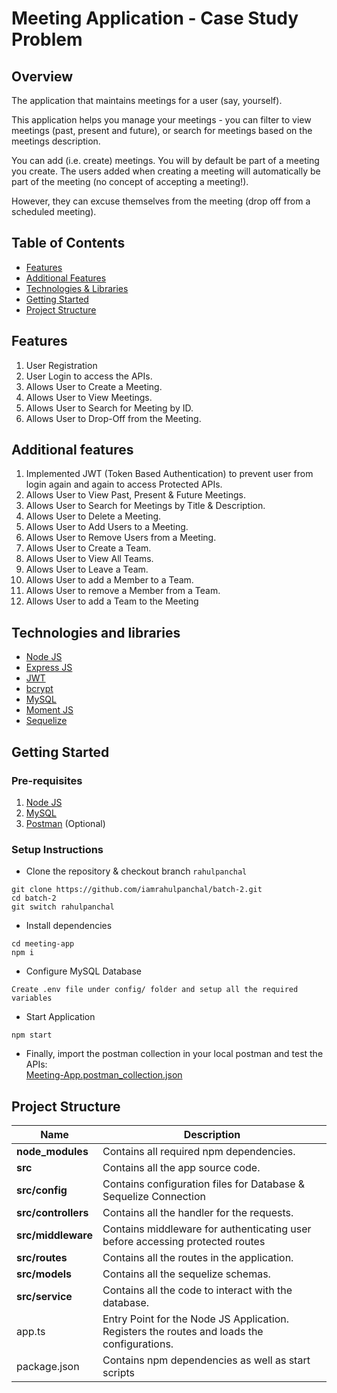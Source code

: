 # Meeting Application - Case Study Problem

## Overview

The application that maintains meetings for a user (say, yourself). 

This application helps you manage your meetings - you can filter to view meetings (past, present and future), or
search for meetings based on the meetings description. 

You can add (i.e. create) meetings. You will by default be part of a meeting you create. The users added when creating a meeting will automatically be part of the meeting (no concept of accepting a meeting!). 

However, they can excuse themselves from the meeting (drop off from a scheduled meeting). 

## Table of Contents
* [Features](#features)
* [Additional Features](#additional-features)
* [Technologies & Libraries](#technologies-and-libraries)
* [Getting Started](#getting-started)
* [Project Structure](#project-structure)

## Features

1. User Registration
2. User Login to access the APIs.
3. Allows User to Create a Meeting.
4. Allows User to View Meetings.
5. Allows User to Search for Meeting by ID.
6. Allows User to Drop-Off from the Meeting.

## Additional features

1. Implemented JWT (Token Based Authentication) to prevent user from login again and again to access Protected APIs.
2. Allows User to View Past, Present & Future Meetings.
3. Allows User to Search for Meetings by Title & Description.
4. Allows User to Delete a Meeting.
5. Allows User to Add Users to a Meeting.
6. Allows User to Remove Users from a Meeting.
7. Allows User to Create a Team.
8. Allows User to View All Teams.
9. Allows User to Leave a Team.
10. Allows User to add a Member to a Team.
11. Allows User to remove a Member from a Team.
12. Allows User to add a Team to the Meeting

## Technologies and libraries

* [Node JS](https://nodejs.org/en/)
* [Express JS](https://expressjs.com/)
* [JWT](https://github.com/auth0/node-jsonwebtoken)
* [bcrypt](https://github.com/kelektiv/node.bcrypt.js)
* [MySQL](https://www.mysql.com/)
* [Moment JS](https://momentjs.com/)
* [Sequelize](https://sequelize.org/)

## Getting Started

### Pre-requisites

1. [Node JS](https://nodejs.org/en/)
2. [MySQL](https://www.mysql.com/)
3. [Postman](https://www.postman.com/) (Optional)

### Setup Instructions

- Clone the repository & checkout branch ```rahulpanchal```
```
git clone https://github.com/iamrahulpanchal/batch-2.git
cd batch-2
git switch rahulpanchal
```
- Install dependencies
```
cd meeting-app
npm i
```
- Configure MySQL Database
```
Create .env file under config/ folder and setup all the required variables
```
- Start Application
```
npm start
```
* Finally, import the postman collection in your local postman and test the APIs: <br/> 
[Meeting-App.postman_collection.json](https://raw.githubusercontent.com/iamrahulpanchal/batch-2/rahulpanchal/Meeting-App/Meeting-App.postman_collection.json)

## Project Structure
| Name | Description |
| ------------------------ | ---------------------------------------------------------------------------------------------
| **node_modules**         | Contains all required npm dependencies.                                                            |
| **src**                  | Contains all the app source code.                             |
| **src/config**           | Contains configuration files for Database & Sequelize Connection                          |
| **src/controllers**       | Contains all the handler for the requests.
| **src/middleware**              | Contains middleware for authenticating user before accessing protected routes                                           |
| **src/routes**           | Contains all the routes in the application.                                    
| **src/models**           | Contains all the sequelize schemas.
| **src/service**           | Contains all the code to interact with the database.
| app.ts        | Entry Point for the Node JS Application. Registers the routes and loads the configurations.                                                              
| package.json             | Contains npm dependencies as well as start scripts
